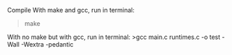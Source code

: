 Compile
With make and gcc, run in terminal:
  >make

With no make but with gcc, run in terminal:
	>gcc main.c runtimes.c -o test -Wall -Wextra -pedantic
